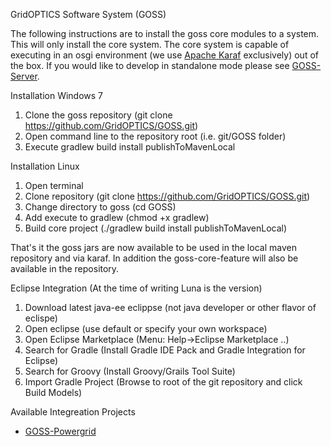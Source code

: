 GridOPTICS Software System (GOSS)

The following instructions are to install the goss core modules to a system.  This will only install 
the core system.  The core system is capable of executing in an osgi environment (we use [Apache Karaf](http://karaf.apache.org/) exclusively) out of the box.  If
you would like to develop in standalone mode please see [GOSS-Server](https://github.com/GridOPTICS/GOSS-Server).

Installation Windows 7
  1. Clone the goss repository (git clone https://github.com/GridOPTICS/GOSS.git)
  2. Open command line to the repository root (i.e. git/GOSS folder)
  3. Execute gradlew build install publishToMavenLocal

Installation Linux
  1. Open terminal 
  2. Clone repository (git clone https://github.com/GridOPTICS/GOSS.git)
  3. Change directory to goss (cd GOSS)
  4. Add execute to gradlew (chmod +x gradlew)
  5. Build core project (./gradlew build install publishToMavenLocal)

That's it the goss jars are now available to be used in the local maven repository and 
via karaf.  In addition the goss-core-feature will also be available in the repository.

Eclipse Integration (At the time of writing Luna is the version)
  1. Download latest java-ee eclippse (not java developer or other flavor of eclispe)
  2. Open eclipse (use default or specify your own workspace)
  3. Open Eclipse Marketplace (Menu: Help->Eclipse Marketplace ..)
  4. Search for Gradle (Install Gradle IDE Pack and Gradle Integration for Eclipse)
  5. Search for Groovy (Install Groovy/Grails Tool Suite)
  6. Import Gradle Project (Browse to root of the git repository and click Build Models)

Available Integreation Projects
  - [GOSS-Powergrid](https://github.com/GridOPTICS/GOSS-Powergrid)
